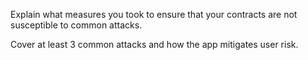 Explain what measures you took to ensure that your contracts are not susceptible to common attacks.

Cover at least 3 common attacks and how the app mitigates user risk.